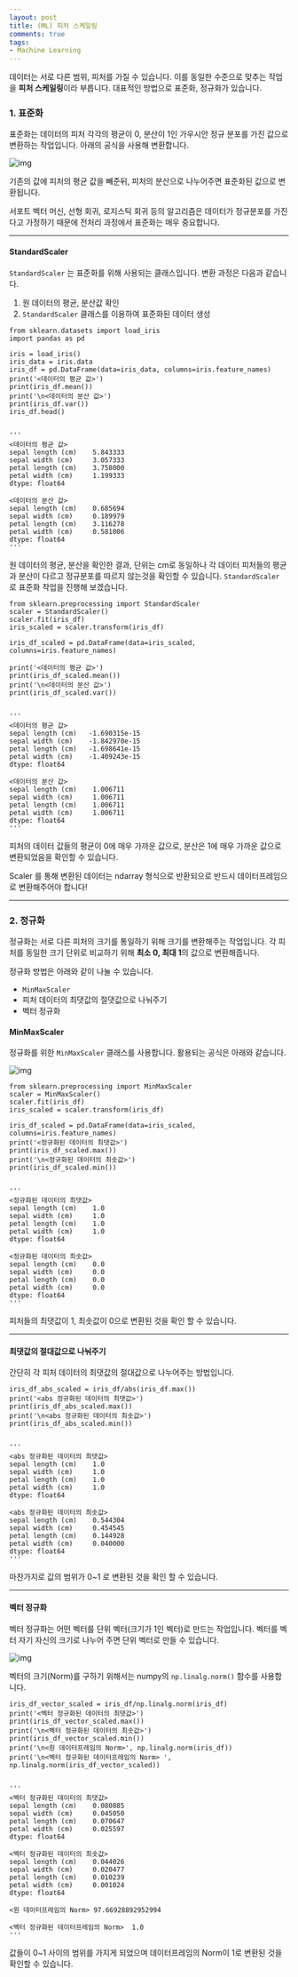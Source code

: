 ```yaml
---
layout: post
title: (ML) 피처 스케일링
comments: true
tags:
- Machine Learning
---
```






데이터는 서로 다른 범위, 피처를 가질 수 있습니다. 이를 동일한 수준으로 맞추는 작업을 **피처 스케일링**이라 부릅니다. 대표적인 방법으로 표준화, 정규화가 있습니다.

### 1. 표준화

표준화는 데이터의 피처 각각의 평균이 0, 분산이 1인 가우시안 정규 분포를 가진 값으로 변환하는 작업입니다. 아래의 공식을 사용해 변환합니다.



![img](https://blog.kakaocdn.net/dn/chYdAb/btqIvDCUIdc/SPkTzOzfNU3RPZtINyS860/img.jpg)



기존의 값에 피처의 평균 값을 빼준뒤, 피처의 분산으로 나누어주면 표준화된 값으로 변환됩니다.



서포트 벡터 머신, 선형 회귀, 로지스틱 회귀 등의 알고리즘은 데이터가 정규분포를 가진다고 가정하기 때문에 전처리 과정에서 표준화는 매우 중요합니다.

------

#### **StandardScaler**

`StandardScaler` 는 표준화를 위해 사용되는 클래스입니다. 변환 과정은 다음과 같습니다.

1. 원 데이터의 평균, 분산값 확인
2. `StandardScaler` 클래스를 이용하여 표준화된 데이터 생성

```
from sklearn.datasets import load_iris
import pandas as pd

iris = load_iris()
iris_data = iris.data
iris_df = pd.DataFrame(data=iris_data, columns=iris.feature_names)
print('<데이터의 평균 값>')
print(iris_df.mean())
print('\n<데이터의 분산 값>')
print(iris_df.var())
iris_df.head()


'''
<데이터의 평균 값>
sepal length (cm)    5.843333
sepal width (cm)     3.057333
petal length (cm)    3.758000
petal width (cm)     1.199333
dtype: float64

<데이터의 분산 값>
sepal length (cm)    0.685694
sepal width (cm)     0.189979
petal length (cm)    3.116278
petal width (cm)     0.581006
dtype: float64
'''
```

원 데이터의 평균, 분산을 확인한 결과, 단위는 cm로 동일하나 각 데이터 피처들의 평균과 분산이 다르고 정규분포를 따르지 않는것을 확인할 수 있습니다. `StandardScaler` 로 표준화 작업을 진행해 보겠습니다.

```
from sklearn.preprocessing import StandardScaler
scaler = StandardScaler()
scaler.fit(iris_df)
iris_scaled = scaler.transform(iris_df)

iris_df_scaled = pd.DataFrame(data=iris_scaled, columns=iris.feature_names)

print('<데이터의 평균 값>')
print(iris_df_scaled.mean())
print('\n<데이터의 분산 값>')
print(iris_df_scaled.var())


'''
<데이터의 평균 값>
sepal length (cm)   -1.690315e-15
sepal width (cm)    -1.842970e-15
petal length (cm)   -1.698641e-15
petal width (cm)    -1.409243e-15
dtype: float64

<데이터의 분산 값>
sepal length (cm)    1.006711
sepal width (cm)     1.006711
petal length (cm)    1.006711
petal width (cm)     1.006711
dtype: float64
'''
```

피처의 데이터 값들의 평균이 0에 매우 가까운 값으로, 분산은 1에 매우 가까운 값으로 변환되었음을 확인할 수 있습니다.

Scaler 를 통해 변환된 데이터는 ndarray 형식으로 반환되으로 반드시 데이터프레임으로 변환해주어야 합니다!

------

### 2. 정규화

정규화는 서로 다른 피처의 크기를 통일하기 위해 크기를 변환해주는 작업입니다. 각 피처를 동일한 크기 단위로 비교하기 위해 **최소 0, 최대 1**의 값으로 변환해줍니다.

정규화 방법은 아래와 같이 나눌 수 있습니다.

- `MinMaxScaler`
- 피처 데이터의 최댓값의 절댓값으로 나눠주기
- 벡터 정규화

#### MinMaxScaler

정규화를 위한 `MinMaxScaler` 클래스를 사용합니다. 활용되는 공식은 아래와 같습니다.



![img](https://blog.kakaocdn.net/dn/bcKqB7/btqIs8JPkRj/MTGifL23WUzAGKAOndjoVk/img.jpg)



```
from sklearn.preprocessing import MinMaxScaler
scaler = MinMaxScaler()
scaler.fit(iris_df)
iris_scaled = scaler.transform(iris_df)

iris_df_scaled = pd.DataFrame(data=iris_scaled, columns=iris.feature_names)
print('<정규화된 데이터의 최댓값>')
print(iris_df_scaled.max())
print('\n<정규화된 데이터의 최솟값>')
print(iris_df_scaled.min())


'''
<정규화된 데이터의 최댓값>
sepal length (cm)    1.0
sepal width (cm)     1.0
petal length (cm)    1.0
petal width (cm)     1.0
dtype: float64

<정규화된 데이터의 최솟값>
sepal length (cm)    0.0
sepal width (cm)     0.0
petal length (cm)    0.0
petal width (cm)     0.0
dtype: float64
'''
```

피처들의 최댓값이 1, 최솟값이 0으로 변환된 것을 확인 할 수 있습니다.

------

#### 최댓값의 절대값으로 나눠주기

간단히 각 피처 데이터의 최댓값의 절대값으로 나누어주는 방법입니다.

```
iris_df_abs_scaled = iris_df/abs(iris_df.max())
print('<abs 정규화된 데이터의 최댓값>')
print(iris_df_abs_scaled.max())
print('\n<abs 정규화된 데이터의 최솟값>')
print(iris_df_abs_scaled.min())


'''
<abs 정규화된 데이터의 최댓값>
sepal length (cm)    1.0
sepal width (cm)     1.0
petal length (cm)    1.0
petal width (cm)     1.0
dtype: float64

<abs 정규화된 데이터의 최솟값>
sepal length (cm)    0.544304
sepal width (cm)     0.454545
petal length (cm)    0.144928
petal width (cm)     0.040000
dtype: float64
'''
```

마찬가지로 값의 범위가 0~1 로 변환된 것을 확인 할 수 있습니다.

------

#### 벡터 정규화

벡터 정규화는 어떤 벡터를 단위 벡터(크기가 1인 벡터)로 만드는 작업입니다. 벡터를 벡터 자기 자신의 크기로 나누어 주면 단위 벡터로 만들 수 있습니다.



![img](https://blog.kakaocdn.net/dn/qdKmg/btqIvEBLHsC/jbpQhWqAgcm48Y1MTe2Ebk/img.jpg)



벡터의 크기(Norm)를 구하기 위해서는 numpy의 `np.linalg.norm()` 함수를 사용합니다.

```
iris_df_vector_scaled = iris_df/np.linalg.norm(iris_df)
print('<벡터 정규화된 데이터의 최댓값>')
print(iris_df_vector_scaled.max())
print('\n<벡터 정규화된 데이터의 최솟값>')
print(iris_df_vector_scaled.min())
print('\n<원 데이터프레임의 Norm>', np.linalg.norm(iris_df))
print('\n<벡터 정규화된 데이터프레임의 Norm> ', np.linalg.norm(iris_df_vector_scaled))


'''
<벡터 정규화된 데이터의 최댓값>
sepal length (cm)    0.080885
sepal width (cm)     0.045050
petal length (cm)    0.070647
petal width (cm)     0.025597
dtype: float64

<벡터 정규화된 데이터의 최솟값>
sepal length (cm)    0.044026
sepal width (cm)     0.020477
petal length (cm)    0.010239
petal width (cm)     0.001024
dtype: float64

<원 데이터프레임의 Norm> 97.66928892952994

<벡터 정규화된 데이터프레임의 Norm>  1.0
'''
```

값들이 0~1 사이의 범위를 가지게 되었으며 데이터프레임의 Norm이 1로 변환된 것을 확인할 수 있습니다.
